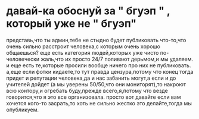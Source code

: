 # давай-ка обоснуй за " бгуэп " , который уже не " бгуэп"
представь,что ты админ,тебе не стыдно будет публиковать что-то,что очень сильно расстроит человека,с которым очень хорошо общаешься? еще есть категория людей,которых уже чисто по-человечески жаль,что их просто 24/7 поливают дерьмом,и мы удаляем. и еще есть те,которые просили вообще ничего про них не публиковать. а,еще если фотки кидаете,то тут правда цензура,потому что конец тогда придет и репутации человека,да и нас забанить могут,а если и до учителей дойдет (а мы уверены 50/50,что они мониторят),то накроют всю контору,и огребать буду,прежде всего,я,потому что везде говорится,что я это все организовала. просто вот давайте если вам хочется кого-то засрать,то хоть не сильно жестко это делайте,тогда мы опубликуем.
